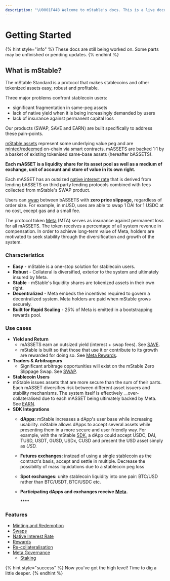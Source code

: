```yaml
---
description: "\U0001F44B Welcome to mStable's docs. This is a live document that will be updated as mStable evolves. Currently, we aim to provide a high level overview of the protocol and its components."
---
```


# Getting Started

{% hint style="info" %}
These docs are still being worked on. Some parts may be unfinished or pending updates.
{% endhint %}

## What is mStable?

The mStable Standard is a protocol that makes stablecoins and other tokenized assets easy, robust and profitable. 

Three major problems confront stablecoin users: 

* significant fragmentation in same-peg assets
* lack of native yield when it is being increasingly demanded by users
* lack of insurance against permanent capital loss

Our products \(SWAP, SAVE and EARN\) are built specifically to address these pain-points. 

[mStable assets](mstable-assets/massets/) represent some underlying value peg and are [minted/redeemed](mstable-assets/massets/minting-and-redemption/) on-chain via smart contracts. mASSETS are backed 1:1 by a basket of existing tokenised same-base assets \(hereafter bASSETS\).

**Each mASSET is a liquidity share for its asset pool as well as a medium of exchange, unit of account and store of value in its own right.** 

Each mASSET has an outsized [native interest rate](mstable-assets/massets/native-interest-rate.md) that is derived from lending bASSETS on third party lending protocols combined with fees collected from mStable's SWAP product. 

Users can [swap](mstable-assets/massets/swapping.md) between bASSETS with **zero price slippage,** regardless of order size. For example, in mUSD, uses are able to swap 1 DAI for 1 USDC at no cost, except gas and a small fee. 

The protocol token [Meta](mstable-assets/functions/) \(MTA\) serves as insurance against permanent loss for all mASSETS. The token receives a percentage of all system revenue in compensation. In order to achieve long-term value of Meta, holders are motivated to seek stability through the diversification and growth of the system.

### **Characteristics**

* **Easy** - mStable is a one-stop solution for stablecoin users.
* **Robust** - Collateral is diversified, exterior to the system and ultimately insured by Meta. 
* **Stable** - mStable's liquidity shares are tokenized assets in their own right. 
* **Decentralized** - Meta embeds the incentives required to govern a decentralized system. Meta holders are paid when mStable grows securely.  
* **Built for Rapid Scaling** - 25% of Meta is emitted in a bootstrapping rewards pool. 

### Use cases

* **Yield and Return**
  * mASSETS earn an outsized yield \(interest + swap fees\). See [SAVE](mstable-assets/massets/native-interest-rate.md).
  * mStable is built so that those that use it or contribute to its growth are rewarded for doing so. See [Meta Rewards](meta-rewards-1/introduction/).
* **Traders & Arbitrageurs** 
  * Significant arbitrage opportunities will exist on the mStable Zero Slippage Swap. See [SWAP](mstable-assets/massets/swapping.md).
*  **Stablecoin Users** 
  * mStable issues assets that are more secure than the sum of their parts. Each mASSET diversifies risk between different asset issuers and stability mechanisms. The system itself is effectively __over-collateralised due to each mASSET being ultimately backed by Meta. See [EARN](mstable-assets/functions/).
* **SDK Integrations** 
  * **dApps:** mStable increases a dApp's user base while increasing usability. mStable allows dApps to accept several assets while presenting them in a more secure and user friendly way. For example, with the mStable [SDK](mstable-assets/interfacing-with-mstable/sdk.md), a dApp could accept USDC, DAI, TUSD, USDT, GUSD, USDx, CUSD and present the USD asset simply as _USD._  
  * **Futures exchanges:** instead of using a single stablecoin as the contract's basis, accept and settle in multiple. Decrease the possibility of mass liquidations due to a stablecoin peg loss
  * **Spot exchanges:** unite stablecoin liquidity into one pair: BTC/USD rather than BTC/USDT, BTC/USDC etc. 
  * **Participating dApps and exchanges receive** [**Meta**](meta-rewards-1/introduction/)**.**

    \*\*\*\*

### Features

* [Minting and Redemption](mstable-assets/massets/minting-and-redemption/#redemption)
* [Swaps](mstable-assets/massets/swapping.md)
* [Native Interest Rate](mstable-assets/massets/native-interest-rate.md)
* [Rewards](meta-rewards-1/introduction/)
* [Re-collateralisation](mstable-assets/functions/recollateralisation.md)
* [Meta Governance](mstable-assets/functions/governance.md) 
  * [Staking](meta-rewards-1/staking.md) 

{% hint style="success" %}
Now you've got the high level! Time to dig a little deeper.
{% endhint %}

